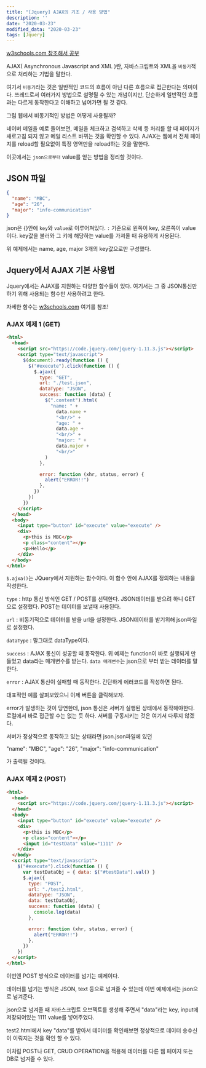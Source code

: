```yaml
---
title: "[Jquery] AJAX의 기초 / 사용 방법"
description: ''
date: "2020-03-23"
modified_data: "2020-03-23"
tags: [Jquery]
---
```


[w3schools.com 참조해서 공부](https://www.w3schools.com/jquery/jquery_ajax_intro.asp)

AJAX( Asynchronous Javascript and XML )란, 자바스크립트와 XML을 `비동기`적으로 처리하는 기법을 말한다.

여기서 `비동기`라는 것은 일반적인 코드의 흐름이 아닌 다른 흐름으로 접근한다는 의미이다. 쓰레드로서 여러가지 방법으로 설명될 수 있는 개념이지만, 단순하게 일반적인 흐름과는 다르게 동작한다고 이해하고 넘어가면 될 것 같다.

그럼 웹에서 비동기적인 방법은 어떻게 사용될까?

네이버 메일을 예로 들어보면, 메일을 체크하고 검색하고 삭제 등 처리를 할 때 페이지가 새로고침 되지 않고 메일 리스트 바뀌는 것을 확인할 수 있다. AJAX는 웹에서 전체 페이지를 reload할 필요없이 특정 영역만을 reload하는 것을 말한다.

이곳에서는 `json으로부터` value를 얻는 방법을 정리할 것이다.

## JSON 파일

```json
{
  "name": "MBC",
  "age": "26",
  "major": "info-communication"
}
```

json은 {}안에 `key`와 `value`로 이루어져있다. `:` 기준으로 왼쪽이 key, 오른쪽이 value이다. key값을 불러와 그 키에 해당하는 value를 가져올 때 유용하게 사용된다.

위 예제에서는 name, age, major 3개의 key값으로만 구성했다.

## Jquery에서 AJAX 기본 사용법

Jquery에서는 AJAX를 지원하는 다양한 함수들이 있다. 여기서는 그 중 JSON통신만 하기 위해 사용되는 함수만 사용하려고 한다.

자세한 함수는 [w3schools.com](https://www.w3schools.com/jquery/jquery_ref_ajax.asp) 여기를 참조!

### AJAX 예제 1 (GET)

```html
<html>
  <head>
    <script src="https://code.jquery.com/jquery-1.11.3.js"></script>
    <script type="text/javascript">
      $(document).ready(function () {
        $("#execute").click(function () {
          $.ajax({
            type: "GET",
            url: "./test.json",
            dataType: "JSON",
            success: function (data) {
              $(".content").html(
                "name: " +
                  data.name +
                  "<br/>" +
                  "age: " +
                  data.age +
                  "<br/>" +
                  "major: " +
                  data.major +
                  "<br/>"
              )
            },

            error: function (xhr, status, error) {
              alert("ERROR!!")
            },
          })
        })
      })
    </script>
  </head>
  <body>
    <input type="button" id="execute" value="execute" />
    <div>
      <p>this is MBC</p>
      <p class="content"></p>
      <p>Hello</p>
    </div>
  </body>
</html>
```

`$.ajxa()`는 JQuery에서 지원하는 함수이다. 이 함수 안에 AJAX를 정의하는 내용을 작성한다.

`type` : http 통신 방식인 GET / POST를 선택한다. JSON데이터를 받으려 하니 GET으로 설정했다. POST는 데이터를 보낼때 사용된다.

`url` : 비동기적으로 데이터를 받을 url을 설정한다. JSON데이터를 받기위해 json파일로 설정했다.

`dataType` : 말그대로 dataType이다.

`success` : AJAX 통신이 성공할 때 동작한다. 위 예제는 function이 바로 실행되게 만들었고 data라는 매개변수를 받는다. `data 매개변수`는 json으로 부터 받는 데이터를 말한다.

`error` : AJAX 통신이 실패할 때 동작한다. 간단하게 에러코드를 작성하면 된다.

대표적인 예를 살펴보았으니 이제 버튼을 클릭해보자.

error가 발생하는 것이 당연한데, json 통신은 서버가 실행된 상태에서 동작해야한다. 로컬에서 바로 접근할 수는 없는 듯 하다. 서버를 구동시키는 것은 여기서 다루지 않겠다.

서버가 정상적으로 동작하고 있는 상태라면 json.json파일에 있던

"name": "MBC",
"age": "26",
"major": "info-communication"

가 출력될 것이다.

### AJAX 예제 2 (POST)

```html
<html>
  <head>
    <script src="https://code.jquery.com/jquery-1.11.3.js"></script>
  </head>
  <body>
    <input type="button" id="execute" value="execute" />
    <div>
      <p>this is MBC</p>
      <p class="content"></p>
      <input id="testData" value="1111" />
    </div>
  </body>
  <script type="text/javascript">
    $("#execute").click(function () {
      var testDataObj = { data: $("#testData").val() }
      $.ajax({
        type: "POST",
        url: "./test2.html",
        dataType: "JSON",
        data: testDataObj,
        success: function (data) {
          console.log(data)
        },

        error: function (xhr, status, error) {
          alert("ERROR!!")
        },
      })
    })
  </script>
</html>
```

이번엔 POST 방식으로 데이터를 넘기는 예제이다.

데이터를 넘기는 방식은 JSON, text 등으로 넘겨줄 수 있는데 이번 예제에서는 json으로 넘겨준다.

json으로 넘겨줄 때 자바스크립트 오브젝트를 생성해 주면서 "data"라는 key, input에 저장되어있는 1111 value를 넣어주었다.

test2.html에서 key "data"를 받아서 데이터를 확인해보면 정상적으로 데이터 송수신이 이뤄지는 것을 확인 할 수 있다.

이처럼 POST나 GET, CRUD OPERATION을 적용해 데이터를 다른 웹 페이지 또는 DB로 넘겨줄 수 있다.

